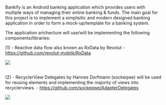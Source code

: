 Bankify is an Android banking application which provides users with multiple ways of managing their online banking & funds. 
The main goal for this project is to implement a simplisitic and modern designed banking application in order to form a mock-up/template for a banking system.

The application arichecture will use/will be implementing the following components/libraries:

(1) - Reactive data flow also known as RxData by Revolut - https://github.com/revolut-mobile/RxData

<img src="https://miro.medium.com/max/1050/1*CX3TivowEaA-bPLUwLb7Jg.png"/>
<br>
<br>

(2) - RecyclerView Delegates by Hannes Dorfmann (sockeqwe) will be used for reusing elements and implementing the majority of views into recyclerviews. - https://github.com/sockeqwe/AdapterDelegates

<img src="https://miro.medium.com/max/1050/0*NvuouBQwiXIG3bB5."/>
